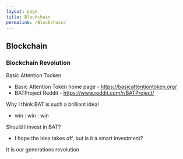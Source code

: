 ```yaml
---
layout: page
title: Blockchain
permalink: /Blockchain/
---
```


## Blockchain

### Blockchain Revolution

Basic Attention Tocken 
- Basic Attention Token home page - https://basicattentiontoken.org/
- BATProject Reddit - https://www.reddit.com/r/BATProject/

Why I think BAT is such a brilliant idea!
- win : win : win

Should I invest in BAT?
- I hope the idea takes off, but is it a smart investment?

It is our generations revolution